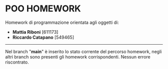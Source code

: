 # POO HOMEWORK 
Homework di programmazione orientata agli oggetti di:
- **Mattia Riboni** [611173]
- **Riccardo Catapano** [549465]
---
Nel branch "**main**" è inserito lo stato corrente del percorso homework, negli altri branch sono presenti gli homework corrispondenti.
Nessun errore riscontrato.
